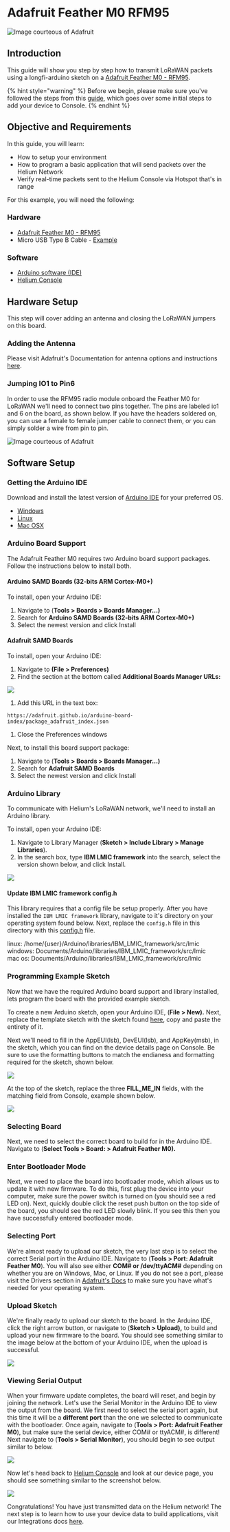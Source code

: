 # Adafruit Feather M0 RFM95

![Image courteous of Adafruit](../../.gitbook/assets/feather_m0_rfm95.jpg)

## Introduction

This guide will show you step by step how to transmit LoRaWAN packets using a longfi-arduino sketch on a [Adafruit Feather M0 - RFM95](https://www.adafruit.com/product/3178).

{% hint style="warning" %}
Before we begin, please make sure you've followed the steps from this [guide](https://developer.helium.com/console/quickstart), which goes over some initial steps to add your device to Console.
{% endhint %}

## Objective and Requirements

In this guide, you will learn:

* How to setup your environment
* How to program a basic application that will send packets over the Helium Network
* Verify real-time packets sent to the Helium Console via Hotspot that's in range

For this example, you will need the following:

### Hardware

* [Adafruit Feather M0 - RFM95](https://www.adafruit.com/product/3178)
* Micro USB Type B Cable - [Example](https://www.amazon.com/AmazonBasics-Male-Micro-Cable-Black/dp/B0719H12WD/ref=sr_1_2_sspa?)

### Software

* [Arduino software \(IDE\)](https://www.arduino.cc/en/Main/Software) 
* [Helium Console](https://console.helium.com/) 

## Hardware Setup

This step will cover adding an antenna and closing the LoRaWAN jumpers on this board.

### Adding the Antenna

Please visit Adafruit's Documentation for antenna options and instructions [here](https://learn.adafruit.com/adafruit-feather-m0-radio-with-lora-radio-module/antenna-options).

### Jumping IO1 to Pin6

In order to use the RFM95 radio module onboard the Feather M0 for LoRaWAN we'll need to connect two pins together.  The pins are labeled io1 and 6 on the board, as shown below. If you have the headers soldered on, you can use a female to female jumper cable to connect them, or you can simply solder a wire from pin to pin.

![Image courteous of Adafruit](../../.gitbook/assets/feather_m0_rfm95_jumper_pins.jpg)

## Software Setup

### Getting the Arduino IDE

Download and install the latest version of [Arduino IDE](https://www.arduino.cc/en/Main/Software) for your preferred OS.

* [Windows](https://www.arduino.cc/en/Guide/Windows)
* [Linux](https://www.arduino.cc/en/Guide/linux)
* [Mac OSX](https://www.arduino.cc/en/Guide/MacOSX)

### Arduino Board Support

The Adafruit Feather M0 requires two Arduino board support packages. Follow the instructions below to install both.

#### Arduino SAMD Boards \(32-bits ARM Cortex-M0+\)

To install, open your Arduino IDE:

1. Navigate to \(**Tools &gt; Boards &gt; Boards Manager...\)**
2. Search for **Arduino SAMD Boards \(32-bits ARM Cortex-M0+\)**
3. Select the newest version and click Install

#### Adafruit SAMD Boards

To install, open your Arduino IDE:

1. Navigate to **\(File &gt; Preferences\)**
2. Find the section at the bottom called **Additional Boards Manager URLs:**

![](../../.gitbook/assets/adafruit_feather_arduino_pref.png)

1. Add this URL in the text box:

```text
https://adafruit.github.io/arduino-board-index/package_adafruit_index.json
```

1. Close the Preferences windows

Next, to install this board support package:

1. Navigate to \(**Tools &gt; Boards &gt; Boards Manager...\)**
2. Search for  **Adafruit SAMD Boards**
3. Select the newest version and click Install

### Arduino Library

To communicate with Helium's LoRaWAN network, we'll need to install an Arduino library.

To install, open your Arduino IDE:

1. Navigate to Library Manager \(**Sketch &gt; Include Library &gt; Manage Libraries**\).
2. In the search box, type **IBM LMIC framework** into the search, select the version shown below, and click Install.

![](../../.gitbook/assets/sparkfun_pro_rf_library%20%281%29.png)

#### Update IBM LMIC framework config.h

This library requires that a config file be setup properly. After you have installed the `IBM LMIC framework` library, navigate to it's directory on your operating system found below. Next, replace the `config.h` file in this directory with this [config.h](https://github.com/helium/longfi-arduino/blob/master/Adafruit-Feather-M0-RFM95/longfi-us915/config.h) file.

linux: /home/{user}/Arduino/libraries/IBM\_LMIC\_framework/src/lmic  
windows: Documents/Arduino/libraries/IBM\_LMIC\_framework/src/lmic  
mac os: Documents/Arduino/libraries/IBM\_LMIC\_framework/src/lmic

### Programming **Example Sketch**

Now that we have the required Arduino board support and library installed, lets program the board with the provided example sketch.

To create a new Arduino sketch, open your Arduino IDE, \(**File &gt; New\).** Next, replace the template sketch with the sketch found [here](https://github.com/helium/longfi-arduino/blob/master/Adafruit-Feather-M0-RFM95/longfi-us915/longfi-us915.ino), copy and paste the entirety of it.

Next we'll need to fill in the AppEUI\(lsb\), DevEUI\(lsb\), and AppKey\(msb\), in the sketch, which you can find on the device details page on Console. Be sure to use the formatting buttons to match the endianess and formatting required for the sketch, shown below.

![](../../.gitbook/assets/adafruit-console-device-details.png)

At the top of the sketch, replace the three **FILL\_ME\_IN** fields, with the matching field from Console, example shown below.

![](../../.gitbook/assets/adafruit-console-keys.png)

### Selecting Board

Next, we need to select the correct board to build for in the Arduino IDE. Navigate to \(**Select Tools &gt; Board: &gt; Adafruit Feather M0\).**

### Enter Bootloader Mode

Next, we need to place the board into bootloader mode, which allows us to update it with new firmware. To do this, first plug the device into your computer, make sure the power switch is turned on \(you should see a red LED on\). Next, quickly double click the reset push button on the top side of the board, you should see the red LED slowly blink. If you see this then you have successfully entered bootloader mode.

### Selecting Port

We're almost ready to upload our sketch, the very last step is to select the correct Serial port in the Arduino IDE. Navigate to \(**Tools &gt; Port: Adafruit Feather M0**\). You will also see either **COM\# or /dev/ttyACM\#** depending on whether you are on Windows, Mac, or Linux. If you do not see a port, please visit the Drivers section in [Adafruit's Docs](https://learn.adafruit.com/adafruit-feather-m0-radio-with-lora-radio-module/using-with-arduino-ide#install-drivers-windows-7-and-8-only-6-11) to make sure you have what's needed for your operating system.

### Upload Sketch

We're finally ready to upload our sketch to the board. In the Arduino IDE, click the right arrow button, or navigate to \(**Sketch &gt; Upload\),** to build and upload your new firmware to the board. You should see something similar to the image below at the bottom of your Arduino IDE, when the upload is successful.

![](../../.gitbook/assets/adafruit-arduino-serial.png)

### Viewing Serial Output

When your firmware update completes, the board will reset, and begin by joining the network. Let's use the Serial Monitor in the Arduino IDE to view the output from the board. We first need to select the serial port again, but this time it will be a **different port** than the one we selected to communicate with the bootloader. Once again, navigate to \(**Tools &gt; Port: Adafruit Feather M0**\), but make sure the serial device, either COM\# or ttyACM\#, is different! Next navigate to \(**Tools &gt; Serial Monitor**\), you should begin to see output similar to below.

![](../../.gitbook/assets/sparkfun_pro_rf_console_terminal.png)

Now let's head back to [Helium Console](https://console.helium.com) and look at our device page, you should see something similar to the screenshot below.

![](../../.gitbook/assets/sparkfun_pro_rf_console_data.png)

Congratulations! You have just transmitted data on the Helium network! The next step is to learn how to use your device data to build applications, visit our Integrations docs [here](../../console/integrations/).

